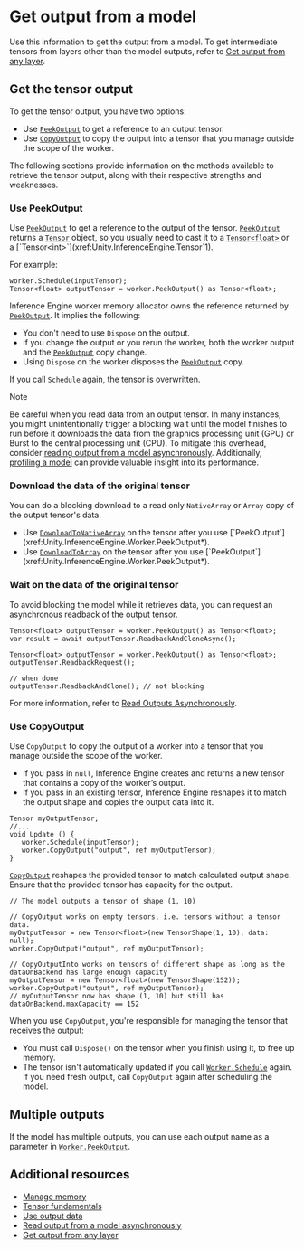 # Get output from a model

Use this information to get the output from a model. To get intermediate tensors from layers other than the model outputs, refer to [Get output from any layer](profile-a-model.md#get-output-from-any-layer).

## Get the tensor output

To get the tensor output, you have two options:
* Use [`PeekOutput`](xref:Unity.InferenceEngine.Worker.PeekOutput*) to get a reference to an output tensor.
* Use [`CopyOutput`](xref:Unity.InferenceEngine.Worker.CopyOutput*) to copy the output into a tensor that you manage outside the scope of the worker.

The following sections provide information on the methods available to retrieve the tensor output, along with their respective strengths and weaknesses.

### Use PeekOutput

Use [`PeekOutput`](xref:Unity.InferenceEngine.Worker.PeekOutput*) to get a reference to the output of the tensor. [`PeekOutput`](xref:Unity.InferenceEngine.Worker.PeekOutput*) returns a [`Tensor`](xref:Unity.InferenceEngine.Tensor) object, so you usually need to cast it to a [`Tensor<float>`](xref:Unity.InferenceEngine.Tensor`1) or a [`Tensor<int>`](xref:Unity.InferenceEngine.Tensor`1).

For example:

```
worker.Schedule(inputTensor);
Tensor<float> outputTensor = worker.PeekOutput() as Tensor<float>;
```

Inference Engine worker memory allocator owns the reference returned by [`PeekOutput`](xref:Unity.InferenceEngine.Worker.PeekOutput*). It implies the following:

- You don't need to use `Dispose` on the output.
- If you change the output or you rerun the worker, both the worker output and the [`PeekOutput`](xref:Unity.InferenceEngine.Worker.PeekOutput*) copy change.
- Using `Dispose` on the worker disposes the [`PeekOutput`](xref:Unity.InferenceEngine.Worker.PeekOutput*) copy.

If you call `Schedule` again, the tensor is overwritten.

> [!NOTE]
> Be careful when you read data from an output tensor. In many instances, you might unintentionally trigger a blocking wait until the model finishes to run before it downloads the data from the graphics processing unit (GPU) or Burst to the central processing unit (CPU). To mitigate this overhead, consider [reading output from a model asynchronously](read-output-async.md). Additionally, [profiling a model](profile-a-model.md) can provide valuable insight into its performance.

### Download the data of the original tensor

You can do a blocking download to a read only `NativeArray` or `Array` copy of the output tensor's data.

* Use [`DownloadToNativeArray`](xref:Unity.InferenceEngine.Tensor`1.DownloadToNativeArray*) on the tensor after you use [`PeekOutput`](xref:Unity.InferenceEngine.Worker.PeekOutput*).
* Use [`DownloadToArray`](xref:Unity.InferenceEngine.Tensor`1.DownloadToArray*) on the tensor after you use [`PeekOutput`](xref:Unity.InferenceEngine.Worker.PeekOutput*).

### Wait on the data of the original tensor

To avoid blocking the model while it retrieves data, you can request an asynchronous readback of the output tensor.

```
Tensor<float> outputTensor = worker.PeekOutput() as Tensor<float>;
var result = await outputTensor.ReadbackAndCloneAsync();
```

```
Tensor<float> outputTensor = worker.PeekOutput() as Tensor<float>;
outputTensor.ReadbackRequest();

// when done
outputTensor.ReadbackAndClone(); // not blocking
```

For more information, refer to [Read Outputs Asynchronously](read-output-async.md).

### Use CopyOutput

Use `CopyOutput` to copy the output of a worker into a tensor that you manage outside the scope of the worker.

* If you pass in `null`, Inference Engine creates and returns a new tensor that contains a copy of the worker’s output.
* If you pass in an existing tensor, Inference Engine reshapes it to match the output shape and copies the output data into it.

```
Tensor myOutputTensor;
//...
void Update () {
   worker.Schedule(inputTensor);
   worker.CopyOutput("output", ref myOutputTensor);
}
```

[`CopyOutput`](xref:Unity.InferenceEngine.Worker.CopyOutput*) reshapes the provided tensor to match calculated output shape. Ensure that the provided tensor has capacity for the output.

```
// The model outputs a tensor of shape (1, 10)

// CopyOutput works on empty tensors, i.e. tensors without a tensor data.
myOutputTensor = new Tensor<float>(new TensorShape(1, 10), data: null);
worker.CopyOutput("output", ref myOutputTensor);

// CopyOutputInto works on tensors of different shape as long as the dataOnBackend has large enough capacity
myOutputTensor = new Tensor<float>(new TensorShape(152));
worker.CopyOutput("output", ref myOutputTensor);
// myOutputTensor now has shape (1, 10) but still has dataOnBackend.maxCapacity == 152
```

When you use `CopyOutput`, you're responsible for managing the tensor that receives the output:

* You must call `Dispose()` on the tensor when you finish using it, to free up memory.
* The tensor isn't automatically updated if you call [`Worker.Schedule`](xref:Unity.InferenceEngine.Worker.Schedule*) again. If you need fresh output, call `CopyOutput` again after scheduling the model.

## Multiple outputs

If the model has multiple outputs, you can use each output name as a parameter in [`Worker.PeekOutput`](xref:Unity.InferenceEngine.Worker.PeekOutput(string)).

## Additional resources

- [Manage memory](manage-memory.md)
- [Tensor fundamentals](tensor-fundamentals.md)
- [Use output data](use-model-output.md)
- [Read output from a model asynchronously](read-output-async.md)
- [Get output from any layer](profile-a-model.md#get-output-from-any-layer)